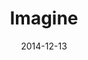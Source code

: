 ---
type: single
title: Imagine
date: 2014-12-13
label: CNR
catalog: 123-456-789
img: /media/singles/imagine.jpg
discs:
  - tracks:
    - Imagine
credits:
  - key: Artwork
    value: Robby Valentine
---